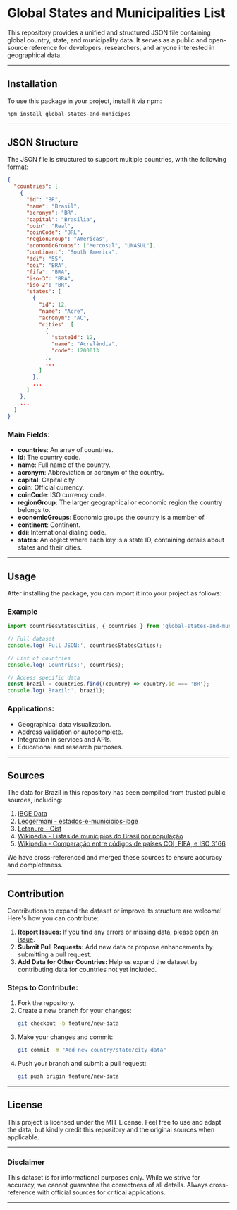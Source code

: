 # Global States and Municipalities List

This repository provides a unified and structured JSON file containing global country, state, and municipality data. It serves as a public and open-source reference for developers, researchers, and anyone interested in geographical data.

---

## Installation

To use this package in your project, install it via npm:

```bash
npm install global-states-and-municipes
```

---

## JSON Structure

The JSON file is structured to support multiple countries, with the following format:

```json
{
  "countries": [
    {
      "id": "BR",
      "name": "Brasil",
      "acronym": "BR",
      "capital": "Brasília",
      "coin": "Real",
      "coinCode": "BRL",
      "regionGroup": "Americas",
      "economicGroups": ["Mercosul", "UNASUL"],
      "continent": "South America",
      "ddi": "55",
      "coi": "BRA",
      "fifa": "BRA",
      "iso-3": "BRA",
      "iso-2": "BR",
      "states": [
        {
          "id": 12,
          "name": "Acre",
          "acronym": "AC",
          "cities": [
            {
              "stateId": 12,
              "name": "Acrelândia",
              "code": 1200013
            },
            ...
          ]
        },
        ...
      ]
    },
    ...
  ]
}
```

### Main Fields:

- **countries**: An array of countries.
- **id**: The country code.
- **name**: Full name of the country.
- **acronym**: Abbreviation or acronym of the country.
- **capital**: Capital city.
- **coin**: Official currency.
- **coinCode**: ISO currency code.
- **regionGroup**: The larger geographical or economic region the country belongs to.
- **economicGroups**: Economic groups the country is a member of.
- **continent**: Continent.
- **ddi**: International dialing code.
- **states**: An object where each key is a state ID, containing details about states and their cities.

---

## Usage

After installing the package, you can import it into your project as follows:

### Example

```typescript
import countriesStatesCities, { countries } from 'global-states-and-municipes';

// Full dataset
console.log('Full JSON:', countriesStatesCities);

// List of countries
console.log('Countries:', countries);

// Access specific data
const brazil = countries.find((country) => country.id === 'BR');
console.log('Brazil:', brazil);
```

### Applications:

- Geographical data visualization.
- Address validation or autocomplete.
- Integration in services and APIs.
- Educational and research purposes.

---

## Sources

The data for Brazil in this repository has been compiled from trusted public sources, including:

1. [IBGE Data](https://www.ibge.gov.br/explica/codigos-dos-municipios.php)
2. [Leogermani - estados-e-municipios-ibge](https://github.com/leogermani/estados-e-municipios-ibge)
3. [Letanure - Gist](https://gist.github.com/letanure/3012978)
4. [Wikipedia - Listas de municípios do Brasil por população](https://pt.wikipedia.org/wiki/Lista_de_munic%C3%ADpios_do_Brasil_por_popula%C3%A7%C3%A3o)
5. [Wikipedia - Comparação entre códigos de países COI, FIFA, e ISO 3166](https://pt.wikipedia.org/wiki/Compara%C3%A7%C3%A3o_entre_c%C3%B3digos_de_pa%C3%ADses_COI,_FIFA,_e_ISO_3166)

We have cross-referenced and merged these sources to ensure accuracy and completeness.

---

## Contribution

Contributions to expand the dataset or improve its structure are welcome! Here's how you can contribute:

1. **Report Issues:** If you find any errors or missing data, please [open an issue](https://github.com/seu-usuario/global-states-and-municipes/issues).
2. **Submit Pull Requests:** Add new data or propose enhancements by submitting a pull request.
3. **Add Data for Other Countries:** Help us expand the dataset by contributing data for countries not yet included.

### Steps to Contribute:

1. Fork the repository.
2. Create a new branch for your changes:
   ```bash
   git checkout -b feature/new-data
   ```
3. Make your changes and commit:
   ```bash
   git commit -m "Add new country/state/city data"
   ```
4. Push your branch and submit a pull request:
   ```bash
   git push origin feature/new-data
   ```

---

## License

This project is licensed under the MIT License. Feel free to use and adapt the data, but kindly credit this repository and the original sources when applicable.

---

### Disclaimer

This dataset is for informational purposes only. While we strive for accuracy, we cannot guarantee the correctness of all details. Always cross-reference with official sources for critical applications.

---
